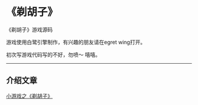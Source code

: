 # 《剃胡子》

《剃胡子》游戏源码

游戏使用白鹭引擎制作，有兴趣的朋友请在egret wing打开。

初次写游戏代码写的不好，勿喷～ 嘻嘻。

---

## 介绍文章

[小游戏之《剃胡子》](http://wuzefeng.cn/article/5e7f1eaed739af775d53ebca)
